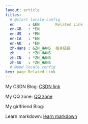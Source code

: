 ```yaml
---
layout: article
titles:
  # @start locale config
  en      : &EN       Related Link
  en-GB   : *EN
  en-US   : *EN
  en-CA   : *EN
  en-AU   : *EN
  zh-Hans : &ZH_HANS  相关链接
  zh      : *ZH_HANS
  zh-CN   : *ZH_HANS
  zh-SG   : *ZH_HANS
  # @end locale config
key: page-Related Link
---
```


My CSDN Blog: [CSDN link](https://blog.csdn.net/weixin_42472706/)

My QQ zone: [QQ zone](https://user.qzone.qq.com/944213957/infocenter/)

My girlfriend Blog:

Learn markdown: [learn markdown](https://www.markdowntutorial.com/)
